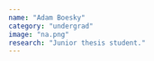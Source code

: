 ```yaml
---
name: "Adam Boesky"
category: "undergrad"
image: "na.png"
research: "Junior thesis student."
---
```

